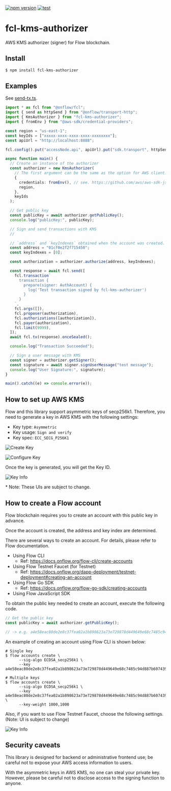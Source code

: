 [![npm version](https://badge.fury.io/js/fcl-kms-authorizer.svg)](https://badge.fury.io/js/fcl-kms-authorizer)
[![test](https://github.com/doublejumptokyo/fcl-kms-authorizer/actions/workflows/test.yml/badge.svg)](https://github.com/doublejumptokyo/fcl-kms-authorizer/actions/workflows/test.yml)

# fcl-kms-authorizer

AWS KMS authorizer (signer) for Flow blockchain.

## Install

```bash
$ npm install fcl-kms-authorizer
```

## Examples

See [send-tx.ts](https://github.com/doublejumptokyo/fcl-kms-authorizer/blob/main/examples/send-tx.ts).

```ts
import * as fcl from "@onflow/fcl";
import { send as httpSend } from "@onflow/transport-http";
import { KmsAuthorizer } from "fcl-kms-authorizer";
import { fromEnv } from "@aws-sdk/credential-providers";

const region = "us-east-1";
const keyIds = ["xxxxx-xxxx-xxxx-xxxx-xxxxxxxx"];
const apiUrl = "http://localhost:8888";

fcl.config().put("accessNode.api", apiUrl).put("sdk.transport", httpSend);

async function main() {
  // Create an instance of the authorizer
  const authorizer = new KmsAuthorizer(
    // The first argument can be the same as the option for AWS client.
    {
      credentials: fromEnv(), // see. https://github.com/aws/aws-sdk-js-v3/tree/main/packages/credential-providers#fromenv
      region,
    },
    keyIds
  );

  // Get public key
  const publicKey = await authorizer.getPublicKey();
  console.log("publicKey:", publicKey);

  // Sign and send transactions with KMS
  //

  // `address` and `keyIndexes` obtained when the account was created.
  const address = "01cf0e2f2f715450";
  const keyIndexes = [0];

  const authorization = authorizer.authorize(address, keyIndexes);

  const response = await fcl.send([
    fcl.transaction`
      transaction {
        prepare(signer: AuthAccount) {
          log('Test transaction signed by fcl-kms-authorizer')
        }
      }
    `,
    fcl.args([]),
    fcl.proposer(authorization),
    fcl.authorizations([authorization]),
    fcl.payer(authorization),
    fcl.limit(9999),
  ]);
  await fcl.tx(response).onceSealed();

  console.log("Transaction Succeeded");

  // Sign a user message with KMS
  const signer = authorizer.getSigner();
  const signature = await signer.signUserMessage("test message");
  console.log("User Signature:", signature);
}

main().catch((e) => console.error(e));
```

## How to set up AWS KMS

Flow and this library support asymmetric keys of secp256k1. Therefore, you need to generate a key in AWS KMS with the following settings:

- Key type: `Asymmetric`
- Key usage: `Sign and verify`
- Key spec: `ECC_SECG_P256K1`

![Create Key](./examples/screenshots/create_key.png)

![Configure Key](./examples/screenshots/configure_key.png)

Once the key is generated, you will get the Key ID.

![Key Info](./examples/screenshots/key_info.png)

\* Note: These UIs are subject to change.

## How to create a Flow account

Flow blockchain requires you to create an account with this public key in advance.

Once the account is created, the address and key index are determined.

There are several ways to create an account. For details, please refer to Flow documentation.

- Using Flow CLI
  - Ref: https://docs.onflow.org/flow-cli/create-accounts
- Using Flow Testnet Faucet (for Testnet)
  - Ref: https://docs.onflow.org/dapp-deployment/testnet-deployment#creating-an-account
- Using Flow Go SDK
  - Ref: https://docs.onflow.org/flow-go-sdk/creating-accounts
- Using Flow JavaScript SDK

To obtain the public key needed to create an account, execute the following code.

```ts
// Get the public key
const publicKey = await authorizer.getPublicKey();

// -> e.g. a4e58eac80de2e8c37fea02a1b898623a73e729878d449649e68c7485c94d887b607439d94d6cad68134681443dd9b83d87312d08b6d6cf3f08e7f7fbd5f782e
```

An example of creating an account using Flow CLI is shown below:

```
# Single key
$ flow accounts create \
      --sig-algo ECDSA_secp256k1 \
      --key a4e58eac80de2e8c37fea02a1b898623a73e729878d449649e68c7485c94d887b607439d94d6cad68134681443dd9b83d87312d08b6d6cf3f08e7f7fbd5f782e

# Multiple keys
$ flow accounts create \
      --sig-algo ECDSA_secp256k1 \
      --key a4e58eac80de2e8c37fea02a1b898623a73e729878d449649e68c7485c94d887b607439d94d6cad68134681443dd9b83d87312d08b6d6cf3f08e7f7fbd5f782e,3ccefe05e593c5333f26d1642718ac4ab5d7ebb1ddf23b078e0afcb6e2e39a7c307669209124dc038348af6f61b9a70e86a8b7c384c8fd0ba4346ae3f4246cfe \
      --key-weight 1000,1000
```

Also, if you want to use Flow Testnet Faucet, choose the following settings. (Note: UI is subject to change)

![Key Info](./examples/screenshots/testnet_faucet_config.png)

## Security caveats

This library is designed for backend or administrative frontend use; be careful not to expose your AWS access information to users.

With the asymmetric keys in AWS KMS, no one can steal your private key. However, please be careful not to disclose access to the signing function to anyone.

